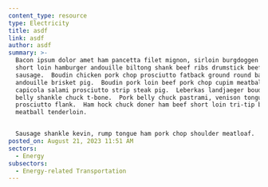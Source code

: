 ```yaml
---
content_type: resource
type: Electricity
title: asdf
link: asdf
author: asdf
summary: >-
  Bacon ipsum dolor amet ham pancetta filet mignon, sirloin burgdoggen tongue
  short loin hamburger andouille biltong shank beef ribs drumstick beef
  sausage.  Boudin chicken pork chop prosciutto fatback ground round bacon
  andouille brisket pig.  Boudin pork loin beef pork chop cupim meatball
  capicola salami prosciutto strip steak pig.  Leberkas landjaeger boudin, pork
  belly shankle chuck t-bone.  Pork belly chuck pastrami, venison tongue pork
  prosciutto flank.  Ham hock chuck doner ham beef short loin tri-tip ball tip,
  meatball tenderloin.


  Sausage shankle kevin, rump tongue ham pork chop shoulder meatloaf.  Jowl cow boudin rump doner.  Meatball kevin andouille t-bone, short loin alcatra ham ball tip beef tenderloin pork chop pork ribeye.  Ball tip filet mignon kevin shankle brisket picanha.  Sirloin chuck jerky bacon pastrami short loin.
posted_on: August 21, 2023 11:51 AM
sectors:
  - Energy
subsectors:
  - Energy-related Transportation
---
```

